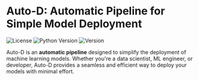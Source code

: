 # Auto-D: Automatic Pipeline for Simple Model Deployment

![License](https://img.shields.io/badge/license-MIT-blue)
![Python Version](https://img.shields.io/badge/python-3.7%2B-green)
![Version](https://img.shields.io/badge/version-1.0.0-orange)

Auto-D is an **automatic pipeline** designed to simplify the deployment of machine learning models. Whether you're a data scientist, ML engineer, or developer, Auto-D provides a seamless and efficient way to deploy your models with minimal effort.

<!-- ---

## Table of Contents

1. [Introduction](#introduction)
2. [Features](#features)
3. [Installation](#installation)
4. [Quick Start](#quick-start)
5. [Usage](#usage)
6. [Configuration](#configuration)
7. [Examples](#examples)
8. [Contributing](#contributing)
9. [License](#license)
10. [Acknowledgments](#acknowledgments)

---

## Introduction

Auto-D is a lightweight and flexible tool that automates the deployment of machine learning models. It is designed to handle the entire pipeline, from model loading to serving predictions via a REST API. With Auto-D, you can focus on building and improving your models, while leaving the deployment complexities to us.

---

## Features

- **Automatic Model Deployment**: Deploy models with a single command.
- **REST API Support**: Serve predictions via a fully-featured REST API.
- **Multiple Framework Support**: Compatible with popular ML frameworks like TensorFlow, PyTorch, and Scikit-Learn.
- **Customizable Pipelines**: Easily extend and customize the deployment pipeline.
- **Scalable**: Designed to handle both small-scale and large-scale deployments.
- **Logging and Monitoring**: Built-in support for logging and monitoring model performance.

---

## Installation

To install Auto-D, simply run the following command:

```bash
pip install auto-d
``` -->